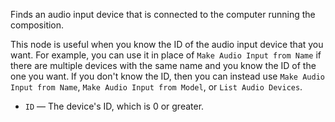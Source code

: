Finds an audio input device that is connected to the computer running the composition.

This node is useful when you know the ID of the audio input device that you want. For example, you can use it in place of `Make Audio Input from Name` if there are multiple devices with the same name and you know the ID of the one you want. If you don't know the ID, then you can instead use `Make Audio Input from Name`, `Make Audio Input from Model`, or `List Audio Devices`.

   - `ID` — The device's ID, which is 0 or greater. 
